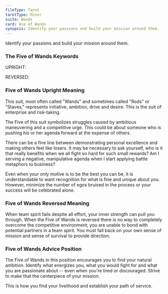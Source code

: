 ```yaml
---
fileType: Tarot
tarotType: Minor
suite: Wands
card: Ace of Wands
synopsis: Identify your passions and build your mission around them.
---
```

Identify your passions and build your mission around them.

### The Five of Wands Keywords

UPRIGHT: 

REVERSED: 

### Five of Wands Upright Meaning

This suit, most often called "Wands" and sometimes called "Rods" or "Staves," represents initiative, ambition, drive and desire. This is the suit of enterprise and risk-taking.

The Five of this suit symbolizes struggles caused by ambitious maneuvering and a competitive urge. This could be about someone who is pushing his or her agenda forward at the expense of others.

There can be a fine line between demonstrating personal excellence and making others feel like losers. It may be necessary to ask yourself, who is it that really benefits when we all fight so hard for such small rewards? Am I serving a negative, manipulative agenda when I start applying battle metaphors to business?

Even when your only motive is to be the best you can be, it is understandable to want recognition for what is fine and unique about you. However, minimize the number of egos bruised in the process or your success will be celebrated alone.

### Five of Wands Reversed Meaning

When team spirit fails despite all effort, your inner strength can pull you through. When the Five of Wands is reversed there is no way to completely overcome the competitive environment; you are unable to bond with potential partners in a team spirit. You must fall back on your own sense of mission and sense of survival to provide direction.

### Five of Wands Advice Position

The Five of Wands in this position encourages you to find your natural ambition. Identify what energizes you, what you would fight for and what you are passionate about -- even when you're tired or discouraged. Strive to make that the centerpiece of your mission.

This is how you find your livelihood and establish your path of service.
